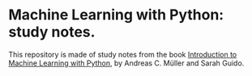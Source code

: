 # Machine Learning with Python: study notes.
This repository is made of study notes from the book [Introduction to Machine Learning with Python](http://shop.oreilly.com/product/0636920030515.do), by Andreas C. Müller and Sarah Guido.
